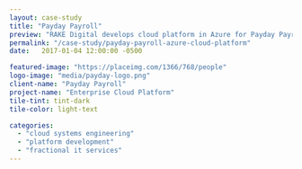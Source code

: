 ```yaml
---
layout: case-study
title: "Payday Payroll"
preview: "RAKE Digital develops cloud platform in Azure for Payday Payroll's line of business application."
permalink: "/case-study/payday-payroll-azure-cloud-platform"
date:   2017-01-04 12:00:00 -0500

featured-image: "https://placeimg.com/1366/768/people"
logo-image: "media/payday-logo.png"
client-name: "Payday Payroll"
project-name: "Enterprise Cloud Platform"
tile-tint: tint-dark
tile-color: light-text

categories:
  - "cloud systems engineering"
  - "platform development"
  - "fractional it services"
---
```

